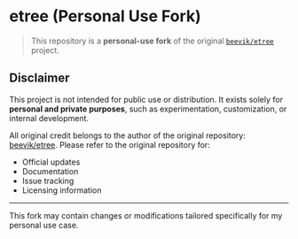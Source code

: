 # etree (Personal Use Fork)

> This repository is a **personal-use fork** of the original [`beevik/etree`](https://github.com/beevik/etree) project.

## Disclaimer

This project is not intended for public use or distribution. It exists solely for **personal and private purposes**, such as experimentation, customization, or internal development.

All original credit belongs to the author of the original repository: [beevik/etree](https://github.com/beevik/etree).
Please refer to the original repository for:
- Official updates
- Documentation
- Issue tracking
- Licensing information

---

This fork may contain changes or modifications tailored specifically for my personal use case.
